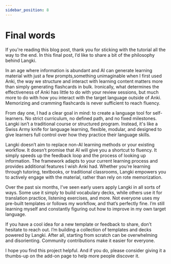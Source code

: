 ```yaml
---
sidebar_position: 8
---
```


# Final words

If you're reading this blog post, thank you for sticking with the tutorial all the way to the end. In this final post, I’d like to share a bit of the philosophy behind Langki.

In an age where information is abundant and AI can generate learning material with just a few prompts,something unimaginable when I first used Anki, the way we structure and interact with learning content matters more than simply generating flashcards in bulk. Ironically, what determines the effectiveness of Anki has little to do with your review sessions, but much more to do with how you interact with the target language outside of Anki. Memorizing and cramming flashcards is never sufficient to reach fluency.

From day one, I had a clear goal in mind: to create a language tool for self-learners. No strict curriculum, no defined path, and no fixed milestones. Langki isn’t a traditional course or structured program. Instead, it's like a Swiss Army knife for language learning, flexible, modular, and designed to give learners full control over how they practice their language skills.

Langki doesn’t aim to replace non-AI learning methods or your existing workflow. It doesn’t promise that AI will give you a shortcut to fluency. It simply speeds up the feedback loop and the process of looking up information. The framework adapts to your current learning process and provides additional features I wish Anki had. Whether you’re learning through tutoring, textbooks, or traditional classrooms, Langki empowers you to actively engage with the material, rather than rely on rote memorization.

Over the past six months, I’ve seen early users apply Langki in all sorts of ways. Some use it simply to build vocabulary decks, while others use it for translation practice, listening exercises, and more. Not everyone uses my pre-built templates or follows my workflow, and that’s perfectly fine. I’m still learning myself and constantly figuring out how to improve in my own target language.

If you have a cool idea for a new template or feedback to share, don’t hesitate to reach out. I’m building a collection of templates and decks powered by Langki. After all, starting from scratch can be overwhelming and disorienting. Community contributions make it easier for everyone.

I hope you find this project helpful. And if you do, please consider giving it a thumbs-up on the add-on page to help more people discover it.
